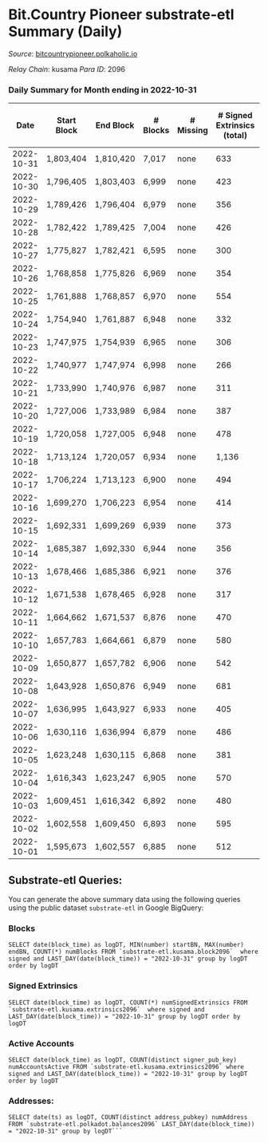 # Bit.Country Pioneer substrate-etl Summary (Daily)

_Source_: [bitcountrypioneer.polkaholic.io](https://bitcountrypioneer.polkaholic.io)

*Relay Chain*: kusama
*Para ID*: 2096



### Daily Summary for Month ending in 2022-10-31


| Date | Start Block | End Block | # Blocks | # Missing | # Signed Extrinsics (total) | # Active Accounts | # Addresses with Balances | # Events | # Transfers | # XCM Transfers In | # XCM Transfers Out |
| ---- | ----------- | --------- | -------- | --------- | --------------------------- | ----------------- | ------------------------- | -------- | ----------- | ------------------ | ------------------- |
| 2022-10-31 | 1,803,404 | 1,810,420 | 7,017 | none | 633 | 264 | 23,314 | 25,991 | 6,577 ($32,972.64) | 1 ($0.12) | 1 ($0.19) |
| 2022-10-30 | 1,796,405 | 1,803,403 | 6,999 | none | 423 | 210 |  | 23,616 | 6,137 ($20,980.35) |   |   |
| 2022-10-29 | 1,789,426 | 1,796,404 | 6,979 | none | 356 | 145 |  | 23,157 | 6,259 ($188,649) |   |   |
| 2022-10-28 | 1,782,422 | 1,789,425 | 7,004 | none | 426 | 187 |  | 23,970 | 6,267 ($36,794.53) |   |   |
| 2022-10-27 | 1,775,827 | 1,782,421 | 6,595 | none | 300 | 138 |  | 21,702 | 5,529 ($252,854) |   |   |
| 2022-10-26 | 1,768,858 | 1,775,826 | 6,969 | none | 354 | 159 |  | 23,402 | 6,066 ($1,143,707) | 1 ($0.04) | 1 ($0.075) |
| 2022-10-25 | 1,761,888 | 1,768,857 | 6,970 | none | 554 | 208 |  | 25,145 | 6,622 ($3,507,301) |   |   |
| 2022-10-24 | 1,754,940 | 1,761,887 | 6,948 | none | 332 | 142 |  | 22,883 | 5,944 ($40,300.08) |   |   |
| 2022-10-23 | 1,747,975 | 1,754,939 | 6,965 | none | 306 | 134 |  | 22,145 | 5,586 ($56,609.62) |   |   |
| 2022-10-22 | 1,740,977 | 1,747,974 | 6,998 | none | 266 | 110 |  | 21,906 | 5,609 ($81,683.09) | 1 ($1.94) | 1 ($0.15) |
| 2022-10-21 | 1,733,990 | 1,740,976 | 6,987 | none | 311 | 137 |  | 22,474 | 5,663 ($1,221,513) |   |   |
| 2022-10-20 | 1,727,006 | 1,733,989 | 6,984 | none | 387 | 153 |  | 23,750 | 6,379 ($15,791.66) |   |   |
| 2022-10-19 | 1,720,058 | 1,727,005 | 6,948 | none | 478 | 225 |  | 24,720 | 6,483 ($1,892,568) |   |   |
| 2022-10-18 | 1,713,124 | 1,720,057 | 6,934 | none | 1,136 | 402 |  | 30,585 | 7,097 ($128,618) |   |   |
| 2022-10-17 | 1,706,224 | 1,713,123 | 6,900 | none | 494 | 220 | 23,053 | 24,889 | 6,846 ($53,976.12) |   |   |
| 2022-10-16 | 1,699,270 | 1,706,223 | 6,954 | none | 414 | 179 |  | 23,858 | 6,331 ($16,471.65) |   |   |
| 2022-10-15 | 1,692,331 | 1,699,269 | 6,939 | none | 373 | 143 | 23,002 | 23,487 | 6,192 ($8,076.39) |   |   |
| 2022-10-14 | 1,685,387 | 1,692,330 | 6,944 | none | 356 | 147 | 22,996 | 23,487 | 6,464 ($13,906.92) |   |   |
| 2022-10-13 | 1,678,466 | 1,685,386 | 6,921 | none | 376 | 144 | 22,986 | 23,147 | 6,229 ($49,119.87) |   |   |
| 2022-10-12 | 1,671,538 | 1,678,465 | 6,928 | none | 317 | 141 | 22,977 | 22,393 | 5,908 ($30,305.79) | 2 ($0.89) | 1 ($0.16) |
| 2022-10-11 | 1,664,662 | 1,671,537 | 6,876 | none | 470 | 208 | 22,940 | 23,849 | 6,656 ($110,294) |   |   |
| 2022-10-10 | 1,657,783 | 1,664,661 | 6,879 | none | 580 | 259 | 22,927 | 24,647 | 6,620 ($358,000) |   |   |
| 2022-10-09 | 1,650,877 | 1,657,782 | 6,906 | none | 542 | 239 | 22,900 | 24,406 | 6,571 ($76,727.29) |   |   |
| 2022-10-08 | 1,643,928 | 1,650,876 | 6,949 | none | 681 | 300 | 22,869 | 25,027 | 6,545 ($69,184.02) |   |   |
| 2022-10-07 | 1,636,995 | 1,643,927 | 6,933 | none | 405 | 180 | 22,859 | 23,452 | 6,443 ($62,845.42) | 1 ($0.50) |   |
| 2022-10-06 | 1,630,116 | 1,636,994 | 6,879 | none | 486 | 204 | 22,842 | 24,040 | 6,531 ($46,624.06) | 1 ($0.41) |   |
| 2022-10-05 | 1,623,248 | 1,630,115 | 6,868 | none | 381 | 165 | 22,822 | 22,987 | 6,107 ($71,055.68) |   |   |
| 2022-10-04 | 1,616,343 | 1,623,247 | 6,905 | none | 570 | 228 | 22,787 | 25,105 | 6,616 ($60,884.05) |   |   |
| 2022-10-03 | 1,609,451 | 1,616,342 | 6,892 | none | 480 | 208 |  | 23,787 | 6,526 ($250,958) |   |   |
| 2022-10-02 | 1,602,558 | 1,609,450 | 6,893 | none | 595 | 226 |  | 25,054 | 6,893 ($1,059,776) |   |   |
| 2022-10-01 | 1,595,673 | 1,602,557 | 6,885 | none | 512 | 191 |  | 24,173 | 6,609 ($61,428.84) |   |   |

## Substrate-etl Queries:
You can generate the above summary data using the following queries using the public dataset `substrate-etl` in Google BigQuery:


### Blocks
```
SELECT date(block_time) as logDT, MIN(number) startBN, MAX(number) endBN, COUNT(*) numBlocks FROM `substrate-etl.kusama.block2096`  where signed and LAST_DAY(date(block_time)) = "2022-10-31" group by logDT order by logDT
```


### Signed Extrinsics
```
SELECT date(block_time) as logDT, COUNT(*) numSignedExtrinsics FROM `substrate-etl.kusama.extrinsics2096`  where signed and LAST_DAY(date(block_time)) = "2022-10-31" group by logDT order by logDT
```


### Active Accounts
```
SELECT date(block_time) as logDT, COUNT(distinct signer_pub_key) numAccountsActive FROM `substrate-etl.kusama.extrinsics2096` where signed and LAST_DAY(date(block_time)) = "2022-10-31" group by logDT order by logDT
```


### Addresses:
```
SELECT date(ts) as logDT, COUNT(distinct address_pubkey) numAddress FROM `substrate-etl.polkadot.balances2096` LAST_DAY(date(block_time)) = "2022-10-31" group by logDT```

